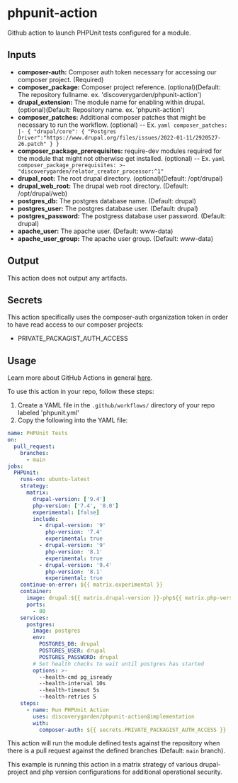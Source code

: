 # phpunit-action
Github action to launch PHPUnit tests configured for a module.

## Inputs
-  **composer-auth:** Composer auth token necessary for accessing our composer project. (Required)
-  **composer_package:** Composer project reference. (optional)(Default: The repository fullname. ex. 'discoverygarden/phpunit-action')
-  **drupal_extension:** The module name for enabling within drupal. (optional)(Default: Repository name. ex. 'phpunit-action')
-  **composer_patches:** Additional composer patches that might be necessary to run the workflow. (optional)
-- Ex. ```yaml
composer_patches: |-
{
  "drupal/core": {
    "Postgres Driver":"https://www.drupal.org/files/issues/2022-01-11/2920527-26.patch"
  }
}```
-  **composer_package_prerequisites:** require-dev modules required for the module that might not otherwise get installed. (optional)
-- Ex. ```yaml
composer_package_prerequisites: >-
  "discoverygarden/relator_creator_processor:^1"```
-  **drupal_root:** The root drupal directory. (optional)(Default: /opt/drupal)
-  **drupal_web_root:** The drupal web root directory. (Default: /opt/drupal/web)
-  **postgres_db:** The postgres database name. (Default: drupal)
-  **postgres_user:** The postgres database user. (Default: drupal)
-  **postgres_password:** The postgress database user password. (Default: drupal)
-  **apache_user:** The apache user. (Default: www-data)
-  **apache_user_group:** The apache user group. (Default: www-data)

## Output
This action does not output any artifacts.

## Secrets
This action specifically uses the composer-auth organization token in order to have read access to our composer projects:
- PRIVATE_PACKAGIST_AUTH_ACCESS

## Usage
Learn more about GitHub Actions in general [here](https://docs.github.com/en/actions/quickstart). 

To use this action in your repo, follow these steps:

 1. Create a YAML file in the `.github/workflows/` directory of your repo labeled 'phpunit.yml'
 2. Copy the following into the YAML file:
```yaml
name: PHPUnit Tests
on:
  pull_request:
    branches:
      - main
jobs:
  PHPUnit:
    runs-on: ubuntu-latest
    strategy:
      matrix:
        drupal-version: ['9.4']
        php-version: ['7.4', '8.0']
        experimental: [false]
        include:
          - drupal-version: '9'
            php-version: '7.4'
            experimental: true
          - drupal-version: '9'
            php-version: '8.1'
            experimental: true
          - drupal-version: '9.4'
            php-version: '8.1'
            experimental: true
    continue-on-error: ${{ matrix.experimental }}
    container:
      image: drupal:${{ matrix.drupal-version }}-php${{ matrix.php-version }}
      ports:
        - 80
    services:
      postgres:
        image: postgres
        env:
          POSTGRES_DB: drupal
          POSTGRES_USER: drupal
          POSTGRES_PASSWORD: drupal
        # Set health checks to wait until postgres has started
        options: >-
          --health-cmd pg_isready
          --health-interval 10s
          --health-timeout 5s
          --health-retries 5
    steps:
      - name: Run PHPUnit Action
        uses: discoverygarden/phpunit-action@implementation
        with:
          composer-auth: ${{ secrets.PRIVATE_PACKAGIST_AUTH_ACCESS }}
```

This action will run the module defined tests against the repository when there is a pull request against the defined branches (Default: `main` branch).

This example is running this action in a matrix strategy of various drupal-project and php version configurations for additional operational security.
